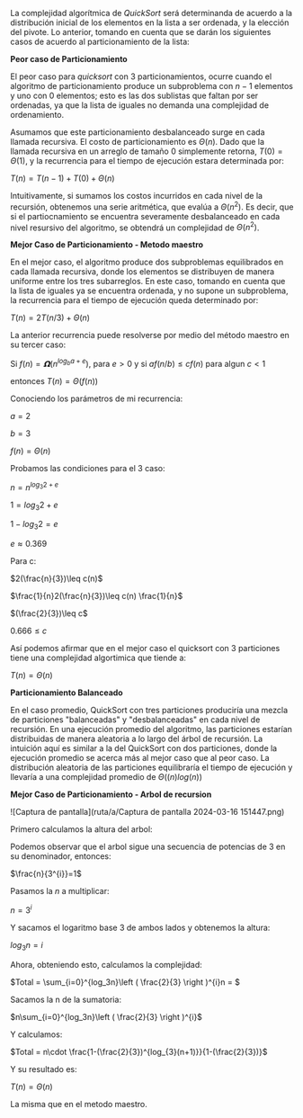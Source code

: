 La complejidad algorítmica de $QuickSort$ será determinanda de acuerdo a la distribución inicial de los elementos en la lista a ser ordenada, y la elección del pivote. Lo anterior, tomando en cuenta que se darán los siguientes casos de acuerdo al particionamiento de la lista:

**Peor caso de Particionamiento**

El peor caso para $quicksort$ con 3 particionamientos, ocurre cuando el  algoritmo de particionamiento produce un subproblema con  $n-1$ elementos y uno con 0 elementos; esto es las dos sublistas que faltan por ser ordenadas, ya que la lista de iguales no demanda una complejidad de ordenamiento.

Asumamos que este particionamiento desbalanceado surge en cada llamada recursiva. El costo de particionamiento es $Θ(n)$. Dado que la llamada recursiva en un arreglo de tamaño 0 simplemente retorna, $T(0)=Θ(1)$, y la recurrencia para el tiempo de ejecución estara determinada por:

$T(n)=T(n-1)+T(0)+Θ(n)$

Intuitivamente, si sumamos los costos incurridos en cada nivel de la recursión, obtenemos una serie aritmética, que evalúa a $Θ(n^2)$. Es decir, que si el partiocnamiento se encuentra severamente desbalanceado en cada nivel resursivo del algoritmo, se obtendrá un complejidad de $Θ(n^2)$.

**Mejor Caso de Particionamiento - Metodo maestro**

En el mejor caso, el algoritmo produce dos subproblemas equilibrados en cada llamada recursiva, donde los elementos se distribuyen de manera uniforme entre los tres subarreglos. En este caso, tomando en cuenta que la lista de iguales ya se encuentra ordenada, y no supone un subproblema, la recurrencia para el tiempo de ejecución queda determinado por:

$T(n)=2T(n/3)+Θ(n)$

La anterior recurrencia puede resolverse por medio del método maestro en su tercer caso:

Si $f(n)=𝝮(n^{log_b a + e})$, para $e>0$ y si $af(n/b)\leq cf(n)$ para algun $c<1$

entonces $T(n)=Θ(f(n))$

Conociendo los parámetros de mi recurrencia:

$a=2$

$b=3$

$f(n)=Θ(n)$

Probamos las condiciones para el 3 caso:


$n=n^{log_3 2 + e}$

$1={log_3 2 + e}$

$1 -log_{3} 2 =e$

$e≈ 0.369$

Para c:

$2(\frac{n}{3})\leq c(n)$

$\frac{1}{n}2(\frac{n}{3})\leq c(n) \frac{1}{n}$


$(\frac{2}{3})\leq c$

$0.666\leq c$

Así podemos afirmar que en el mejor caso el quicksort con 3 particiones tiene una complejidad algortimica que tiende a:

$T(n)=Θ(n)$


**Particionamiento Balanceado**

En el caso promedio, QuickSort con tres particiones produciría una mezcla de particiones "balanceadas" y "desbalanceadas" en cada nivel de recursión. En una ejecución promedio del algoritmo, las particiones estarían distribuidas de manera aleatoria a lo largo del árbol de recursión. La intuición aquí es similar a la del QuickSort con dos particiones, donde la ejecución promedio se acerca más al mejor caso que al peor caso. La distribución aleatoria de las particiones equilibraría el tiempo de ejecución y llevaría a una complejidad promedio de $Θ((n)log(n))$

**Mejor Caso de Particionamiento - Arbol de recursion**

![Captura de pantalla](ruta/a/Captura de pantalla 2024-03-16 151447.png)

Primero calculamos la altura del arbol:

Podemos observar que el arbol sigue una secuencia de potencias de 3 en su denominador, entonces:

$\frac{n}{3^{i}}=1$

Pasamos la $n$ a multiplicar:

$n=3^{i}$

Y sacamos el logaritmo base 3 de ambos lados y obtenemos la altura:

$log_{3} n=i$

Ahora, obteniendo esto, calculamos la complejidad:

$Total = \sum_{i=0}^{log_3n}\left ( \frac{2}{3} \right )^{i}n = $

Sacamos la n de la sumatoria:

$n\sum_{i=0}^{log_3n}\left ( \frac{2}{3} \right )^{i}$

Y calculamos:

$Total = n\cdot \frac{1-(\frac{2}{3})^{log_{3}(n+1)}}{1-(\frac{2}{3})}$

Y su resultado es:

$T(n)=Θ(n)$

La misma que en el metodo maestro.



